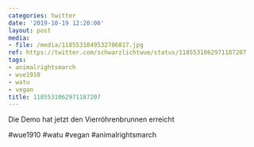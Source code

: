 ```yaml
---
categories: twitter
date: '2019-10-19 12:20:06'
layout: post
media:
- file: /media/1185531049532706817.jpg
ref: https://twitter.com/schwarzlichtwue/status/1185531062971187207
tags:
- animalrightsmarch
- wue1910
- watu
- vegan
title: 1185531062971187207
---
```

Die Demo hat jetzt den Vierröhrenbrunnen erreicht

#wue1910 #watu #vegan #animalrightsmarch  